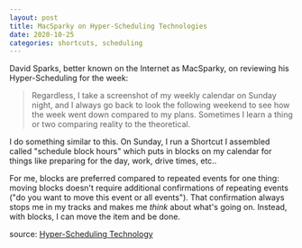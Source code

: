 ```yaml
---
layout: post
title: MacSparky on Hyper-Scheduling Technologies
date: 2020-10-25
categories: shortcuts, scheduling
---
```

David Sparks, better known on the Internet as MacSparky, on reviewing his Hyper-Scheduling for the week: 

> Regardless, I take a screenshot of my weekly calendar on Sunday night, and I always go back to look the following weekend to see how the week went down compared to my plans. Sometimes I learn a thing or two comparing reality to the theoretical.

I do something similar to this. On Sunday, I run  a Shortcut I assembled called "schedule block hours" which puts in blocks on my calendar for things like preparing for the day, work, drive times, etc..

For me, blocks are preferred compared to repeated events for one thing: moving blocks doesn't require additional confirmations of repeating events ("do you want to move this event or all events"). That confirmation always stops me in my tracks and makes me *think* about what's going on. Instead, with blocks, I can move the item and be done. 

source: [Hyper-Scheduling Technology](https://www.macsparky.com/blog/2020/10/hyper-scheduling-technology)
